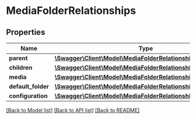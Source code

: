 # MediaFolderRelationships

## Properties
Name | Type | Description | Notes
------------ | ------------- | ------------- | -------------
**parent** | [**\Swagger\Client\Model\MediaFolderRelationshipsParent**](MediaFolderRelationshipsParent.md) |  | [optional] 
**children** | [**\Swagger\Client\Model\MediaFolderRelationshipsChildren**](MediaFolderRelationshipsChildren.md) |  | [optional] 
**media** | [**\Swagger\Client\Model\MediaFolderRelationshipsMedia**](MediaFolderRelationshipsMedia.md) |  | [optional] 
**default_folder** | [**\Swagger\Client\Model\MediaFolderRelationshipsDefaultFolder**](MediaFolderRelationshipsDefaultFolder.md) |  | [optional] 
**configuration** | [**\Swagger\Client\Model\MediaFolderRelationshipsConfiguration**](MediaFolderRelationshipsConfiguration.md) |  | [optional] 

[[Back to Model list]](../../README.md#documentation-for-models) [[Back to API list]](../../README.md#documentation-for-api-endpoints) [[Back to README]](../../README.md)

